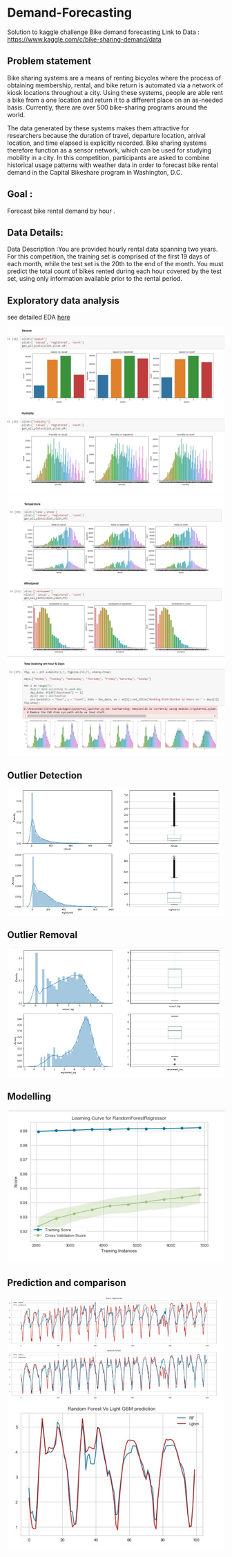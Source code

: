 # Demand-Forecasting
Solution to kaggle challenge Bike demand forecasting
Link to Data : <a href="https://www.kaggle.com/c/bike-sharing-demand/data">https://www.kaggle.com/c/bike-sharing-demand/data</a>

## Problem statement 
Bike sharing systems are a means of renting bicycles where the process of obtaining membership, rental, and bike return is automated via a network of kiosk locations throughout a city. Using these systems, people are able rent a bike from a one location and return it to a different place on an as-needed basis. Currently, there are over 500 bike-sharing programs around the world.

The data generated by these systems makes them attractive for researchers because the duration of travel, departure location, arrival location, and time elapsed is explicitly recorded. Bike sharing systems therefore function as a sensor network, which can be used for studying mobility in a city. In this competition, participants are asked to combine historical usage patterns with weather data in order to forecast bike rental demand in the Capital Bikeshare program in Washington, D.C.


## Goal :
Forecast bike rental demand by hour  . 

## Data Details:

Data Description :You are provided hourly rental data spanning two years. For this competition, the training set is comprised of the first 19 days of each month, while the test set is the 20th to the end of the month. You must predict the total count of bikes rented during each hour covered by the test set, using only information available prior to the rental period.

## Exploratory data analysis
see detailed EDA <a href="https://nbviewer.jupyter.org/github/richakbee/Demand-Forecasting/blob/main/Demand%20Forecasting.ipynb">here</a>


<img src="https://github.com/richakbee/Demand-Forecasting/blob/main/images/season%20%26%20humidity.jpg"/>

<img src="https://github.com/richakbee/Demand-Forecasting/blob/main/images/temp%26%20wind%20speed.jpg"/>

<img src="https://github.com/richakbee/Demand-Forecasting/blob/main/images/hourlybook.jpg"/>

## Outlier Detection

<img src="https://github.com/richakbee/Demand-Forecasting/blob/main/images/out2.jpg"/> 

## Outlier Removal

<img src="https://github.com/richakbee/Demand-Forecasting/blob/main/images/out1.jpg"/>

## Modelling

<img src="https://github.com/richakbee/Demand-Forecasting/blob/main/images/learning%20curve.jpg"/>

## Prediction and comparison

<img src="https://github.com/richakbee/Demand-Forecasting/blob/main/images/model%20comp.jpg"/>

<img src="https://github.com/richakbee/Demand-Forecasting/blob/main/images/rfvslgbm.jpg"/>


